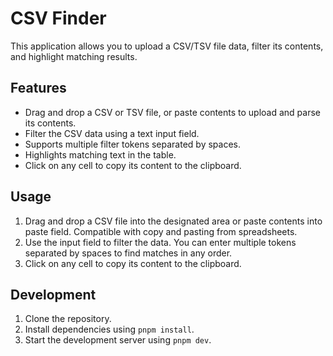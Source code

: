 # CSV Finder

This application allows you to upload a CSV/TSV file data, filter its contents, and highlight matching results.

## Features

- Drag and drop a CSV or TSV file, or paste contents to upload and parse its contents.
- Filter the CSV data using a text input field.
- Supports multiple filter tokens separated by spaces.
- Highlights matching text in the table.
- Click on any cell to copy its content to the clipboard.

## Usage

1. Drag and drop a CSV file into the designated area or paste contents into paste field. Compatible with copy and pasting from spreadsheets.
2. Use the input field to filter the data. You can enter multiple tokens separated by spaces to find matches in any order.
3. Click on any cell to copy its content to the clipboard.

## Development

1. Clone the repository.
2. Install dependencies using `pnpm install`.
3. Start the development server using `pnpm dev`.
